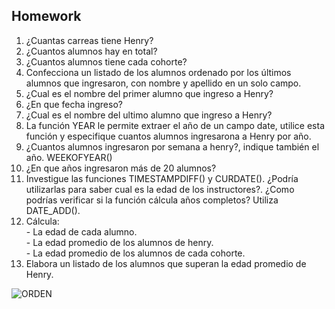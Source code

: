 ## Homework

1. ¿Cuantas carreas tiene Henry?
2. ¿Cuantos alumnos hay en total?
3. ¿Cuantos alumnos tiene cada cohorte?
4. Confecciona un listado de los alumnos ordenado por los últimos alumnos que ingresaron, con nombre y apellido en un solo campo.
5. ¿Cual es el nombre del primer alumno que ingreso a Henry?
6. ¿En que fecha ingreso?
7. ¿Cual es el nombre del ultimo alumno que ingreso a Henry?
8. La función YEAR le permite extraer el año de un campo date, utilice esta función y especifique cuantos alumnos ingresarona a Henry por año.
9. ¿Cuantos alumnos ingresaron por semana a henry?, indique también el año. WEEKOFYEAR()
10. ¿En que años ingresaron más de 20 alumnos?
11. Investigue las funciones TIMESTAMPDIFF() y CURDATE(). ¿Podría utilizarlas para saber cual es la edad de los instructores?. ¿Como podrías verificar si la función cálcula años completos? Utiliza DATE_ADD().
12. Cálcula:<br>
            - La edad de cada alumno.<br>
            - La edad promedio de los alumnos de henry.<br>
            - La edad promedio de los alumnos de cada cohorte.<br>
13. Elabora un listado de los alumnos que superan la edad promedio de Henry.

![ORDEN](/_src/assets/SQL.PNG)